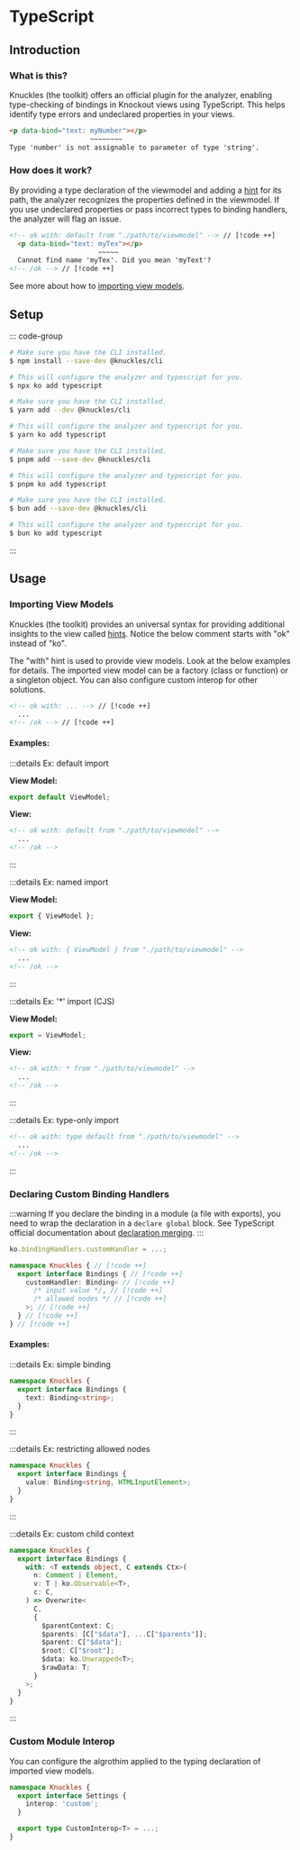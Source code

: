 # TypeScript

## Introduction

### What is this?

Knuckles (the toolkit) offers an official plugin for the analyzer, enabling type-checking of bindings in Knockout views using TypeScript. This helps identify type errors and undeclared properties in your views.

<!-- prettier-ignore -->
```html
<p data-bind="text: myNumber"></p>
                    ~~~~~~~~
Type 'number' is not assignable to parameter of type 'string'.
```

### How does it work?

By providing a type declaration of the viewmodel and adding a [hint](/docs/reference/hints) for its path, the analyzer recognizes the properties defined in the viewmodel. If you use undeclared properties or pass incorrect types to binding handlers, the analyzer will flag an issue.

<!-- prettier-ignore -->
```html
<!-- ok with: default from "./path/to/viewmodel" --> // [!code ++]
  <p data-bind="text: myTex"></p>
                      ~~~~~
  Cannot find name 'myTex'. Did you mean 'myText'?
<!-- /ok --> // [!code ++]
```

See more about how to [importing view models](#importing-view-models).

## Setup

::: code-group

```sh [npm]
# Make sure you have the CLI installed.
$ npm install --save-dev @knuckles/cli

# This will configure the analyzer and typescript for you.
$ npx ko add typescript
```

```sh [yarn]
# Make sure you have the CLI installed.
$ yarn add --dev @knuckles/cli

# This will configure the analyzer and typescript for you.
$ yarn ko add typescript
```

```sh [pnpm]
# Make sure you have the CLI installed.
$ pnpm add --save-dev @knuckles/cli

# This will configure the analyzer and typescript for you.
$ pnpm ko add typescript
```

```sh [bun]
# Make sure you have the CLI installed.
$ bun add --save-dev @knuckles/cli

# This will configure the analyzer and typescript for you.
$ bun ko add typescript
```

:::

## Usage

### Importing View Models

Knuckles (the toolkit) provides an universal syntax for providing additional insights to the view called [hints](/docs/reference/hints.md). Notice the below comment starts with "ok" instead of "ko".

The "with" hint is used to provide view models. Look at the below examples for details. The imported view model can be a factory (class or function) or a singleton object. You can also configure custom interop for other solutions.

<!-- prettier-ignore -->
```html
<!-- ok with: ... --> // [!code ++]
  ...
<!-- /ok --> // [!code ++]
```

#### Examples:

:::details Ex: default import

**View Model:**

```ts
export default ViewModel;
```

**View:**

<!-- prettier-ignore -->
```html
<!-- ok with: default from "./path/to/viewmodel" -->
  ...
<!-- /ok -->
```

:::

:::details Ex: named import

**View Model:**

```ts
export { ViewModel };
```

**View:**

<!-- prettier-ignore -->
```html
<!-- ok with: { ViewModel } from "./path/to/viewmodel" -->
  ...
<!-- /ok -->
```

:::

:::details Ex: '\*' import (CJS)

**View Model:**

```ts
export = ViewModel;
```

**View:**

<!-- prettier-ignore -->
```html
<!-- ok with: * from "./path/to/viewmodel" -->
  ...
<!-- /ok -->
```

:::

:::details Ex: type-only import

<!-- prettier-ignore -->
```html
<!-- ok with: type default from "./path/to/viewmodel" -->
  ...
<!-- /ok -->
```

:::

### Declaring Custom Binding Handlers

:::warning
If you declare the binding in a module (a file with exports), you need to wrap the declaration in a `declare global` block. See TypeScript official documentation about [declaration merging](https://www.typescriptlang.org/docs/handbook/declaration-merging.html#global-augmentation).
:::

```ts
ko.bindingHandlers.customHandler = ...;

namespace Knuckles { // [!code ++]
  export interface Bindings { // [!code ++]
    customHandler: Binding< // [!code ++]
      /* input value */, // [!code ++]
      /* allowed nodes */ // [!code ++]
    >; // [!code ++]
  } // [!code ++]
} // [!code ++]
```

#### Examples:

:::details Ex: simple binding

```ts
namespace Knuckles {
  export interface Bindings {
    text: Binding<string>;
  }
}
```

:::

:::details Ex: restricting allowed nodes

```ts
namespace Knuckles {
  export interface Bindings {
    value: Binding<string, HTMLInputElement>;
  }
}
```

:::

:::details Ex: custom child context

```ts
namespace Knuckles {
  export interface Bindings {
    with: <T extends object, C extends Ctx>(
      n: Comment | Element,
      v: T | ko.Observable<T>,
      c: C,
    ) => Overwrite<
      C,
      {
        $parentContext: C;
        $parents: [C["$data"], ...C["$parents"]];
        $parent: C["$data"];
        $root: C["$root"];
        $data: ko.Unwrapped<T>;
        $rawData: T;
      }
    >;
  }
}
```

:::

### Custom Module Interop

You can configure the algrothim applied to the typing declaration of imported view models.

```ts
namespace Knuckles {
  export interface Settings {
    interop: 'custom';
  }

  export type CustomInterop<T> = ...;
}
```
